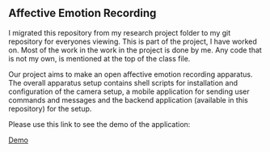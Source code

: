 ## Affective Emotion Recording

I migrated this repository from my research project folder to my git repository for everyones viewing. This is part of the project, I have worked on. Most of the work in the work in the project is done by me. Any code that is not my own, is mentioned at the top of the class file. 

Our project aims to make an open affective emotion recording apparatus. The overall apparatus setup contains shell scripts for installation and configuration of the camera setup, a mobile application for sending user commands and messages and the backend application (available in this repository) for the setup. 


Please use this link to see the demo of the application: 

[Demo](https://www.youtube.com/watch?v=dreXAZYrZIU)
 
